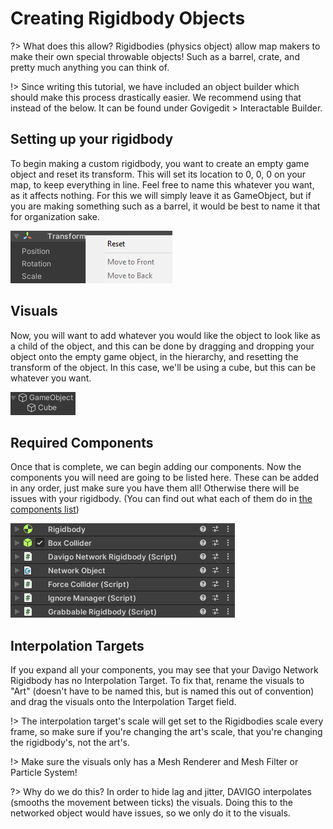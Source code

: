 # Creating Rigidbody Objects

?> What does this allow? Rigidbodies (physics object) allow map makers to make their own special throwable objects! Such as a barrel, crate, and pretty much anything you can think of.

!> Since writing this tutorial, we have included an object builder which should make this process drastically easier. We recommend using that instead of the below. It can be found under Govigedit > Interactable Builder. 

## Setting up your rigidbody

To begin making a custom rigidbody, you want to create an empty game object and reset its transform. This will set its location to 0, 0, 0 on your map, to keep everything in line. Feel free to name this whatever you want, as it affects nothing. For this we will simply leave it as GameObject, but if you are making something such as a barrel, it would be best to name it that for organization sake.

 ![Resetting Transform](_media/rigidbodies/transform-reset.png)

## Visuals

Now, you will want to add whatever you would like the object to look like as a child of the object, and this can be done by dragging and dropping your object onto the empty game object, in the hierarchy, and resetting the transform of the object. In this case, we'll be using a cube, but this can be whatever you want.

 ![Drag Object](_media/rigidbodies/gameobjectdrag.png)

## Required Components

 Once that is complete, we can begin adding our components. Now the components you will need are going to be listed here. These can be added in any order, just make sure you have them all! Otherwise there will be issues with your rigidbody. (You can find out what each of them do in [the components list](components.md))

 ![List of Components](_media/rigidbodies/complist.png)

## Interpolation Targets

 If you expand all your components, you may see that your Davigo Network Rigidbody has no Interpolation Target. To fix that, rename the visuals to "Art" (doesn't have to be named this, but is named this out of convention) and drag the visuals onto the Interpolation Target field.

!> The interpolation target's scale will get set to the Rigidbodies scale every frame, so make sure if you're changing the art's scale, that you're changing the rigidbody's, not the art's.  

!> Make sure the visuals only has a Mesh Renderer and Mesh Filter or Particle System!

?> Why do we do this? In order to hide lag and jitter, DAVIGO interpolates (smooths the movement between ticks) the visuals. Doing this to the networked object would have issues, so we only do it to the visuals.

